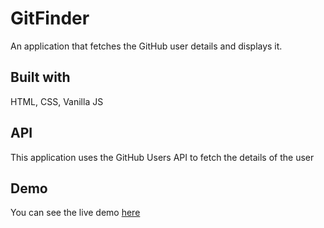 # GitFinder

An application that fetches the GitHub user details and displays it.

## Built with

HTML, CSS, Vanilla JS

## API

This application uses the GitHub Users API to fetch the details of the user

## Demo

You can see the live demo [here](https://gitfinder-online.netlify.app/)
